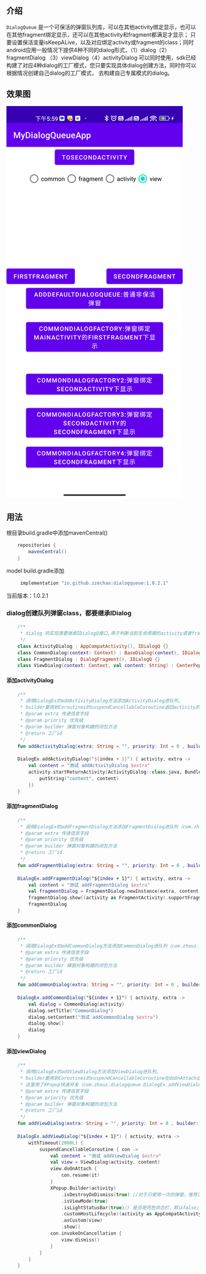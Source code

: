 ## 介绍

`DialogQueue` 是一个可保活的弹窗队列库，可以在其他activity绑定显示，也可以在其他fragment绑定显示，还可以在其他activity和fragment都满足才显示；
只要设置保活变量isKeepALive，以及对应绑定activity或fragment的class；同时android应用一般情况下提供4种不同的dialog形式，（1）dialog（2）fragmentDialog
（3）viewDialog（4）activityDialog
可以同时使用，sdk已经构建了对应4种dialog的工厂模式，您只要实现具体dialog创建方法，同时你可以根据情况创建自己dialog的工厂模式，
去构建自己专属模式的dialog。

## 效果图

![image](https://github.com/zzechao/DialogQueue/blob/master/demo_display.png)

## 用法

根目录build.gradle中添加mavenCentral()

```groovy
    repositories {
        mavenCentral()
    }
```

model build.gradle添加

```groovy
     implementation "io.github.zzechao:dialogqueue:1.0.2.1"
```

当前版本：1.0.2.1

### dialog创建队列弹窗class，都要继承IDialog

```kotlin
    /**
     * dialog 的实现类要继承IDialogQ接口,用于判断当前生命周期的activity或者fragment是不是队列的弹窗
     */
    class ActivityDialog : AppCompatActivity(), IDialogQ {}
    class CommonDialog(context: Context) : BaseDialog(context), IDialogQ {}
    class FragmentDialog : DialogFragment(), IDialogQ {}
    class ViewDialog(context: Context, val content: String) : CenterPopupView(context), IDialogQ {}
```

#### 添加activityDialog
```kotlin
    /**
     * 调用DialogEx的addActivityDialog方法添加ActivityDialog进队列, 
     * builder要用到Coroutines的suspendCancellableCoroutine返回activity的对象（com.zhouz.dialogqueue.DialogEx.addActivityDialog）
     * @param extra 传递信息字段
     * @param priority 优先级
     * @param builder 弹窗对象构建的闭包方法
     * @return 工厂id
     */
    fun addActivityDialog(extra: String = "", priority: Int = 0 , builder: suspend (Activity, String) -> ComponentActivity): Int{}

    DialogEx.addActivityDialog("${index + 1}") { activity, extra ->
        val content = "测试 addActivityDialog $extra"
        activity.startReturnActivity(ActivityDialog::class.java, Bundle().apply {
            putString("content", content)
        })
    }
```

#### 添加fragmentDialog
```kotlin
    /**
     * 调用DialogEx的addFragmentDialog方法添加FragmentDialog进队列（com.zhouz.dialogqueue.DialogEx.addFragmentDialog）
     * @param extra 传递信息字段
     * @param priority 优先级
     * @param builder 弹窗对象构建的闭包方法
     * @return 工厂id
     */
    fun addFragmentDialog(extra: String = "", priority: Int = 0 , builder: suspend (Activity, String) -> DialogFragment): Int

    DialogEx.addFragmentDialog("${index + 1}") { activity, extra ->
        val content = "测试 addFragmentDialog $extra"
        val fragmentDialog = FragmentDialog.newInstance(extra, content)
        fragmentDialog.show((activity as FragmentActivity).supportFragmentManager, "FragmentDialog")
        fragmentDialog
    }
```

#### 添加commonDialog
```kotlin
    /**
     * 调用DialogEx的addCommonDialog方法添加CommonDialog进队列（com.zhouz.dialogqueue.DialogEx.addCommonDialog）
     * @param extra 传递信息字段
     * @param priority 优先级
     * @param builder 弹窗对象构建的闭包方法
     * @return 工厂id
     */
    fun addCommonDialog(extra: String = "", priority: Int = 0 , builder: suspend (Activity, String) -> Dialog): Int

    DialogEx.addCommonDialog("${index + 1}") { activity, extra ->
        val dialog = CommonDialog(activity)
        dialog.setTitle("CommonDialog")
        dialog.setContent("测试 addCommonDialog $extra")
        dialog.show()
        dialog
    }
```

#### 添加viewDialog
```kotlin
    /**
     * 调用DialogEx的addViewDialog方法添加ViewDialog进队列, 
     * builder要用到Coroutines的suspendCancellableCoroutine在doOnAttach返回view的对象，
     * 这里用了XPopup快速开发（com.zhouz.dialogqueue.DialogEx.addViewDialog）
     * @param extra 传递信息字段
     * @param priority 优先级
     * @param builder 弹窗对象构建的闭包方法
     * @return 工厂id
     */
    fun addViewDialog(extra: String = "", priority: Int = 0 , builder: suspend (Activity, String) -> View): Int

    DialogEx.addViewDialog("${index + 1}") { activity, extra ->
        withTimeout(2000L) {
            suspendCancellableCoroutine { con ->
                val content = "测试 addViewDialog $extra"
                val view = ViewDialog(activity, content)
                view.doOnAttach {
                    con.resume(it)
                }
                XPopup.Builder(activity)
                    .isDestroyOnDismiss(true) //对于只使用一次的弹窗，推荐设置这个
                    .isViewMode(true)
                    .isLightStatusBar(true)// 是否是亮色状态栏，默认false;亮色模式下，状态栏图标和文字是黑色
                    .customHostLifecycle((activity as AppCompatActivity).lifecycle)
                    .asCustom(view)
                    .show()
                con.invokeOnCancellation {
                    view.dismiss()
                }
            }
        }
    }
```
